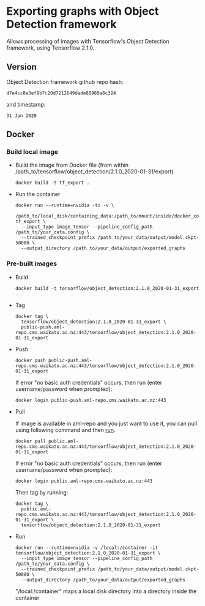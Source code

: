 # Exporting graphs with Object Detection framework

Allows processing of images with Tensorflow's Object Detection framework, using Tensorflow 2.1.0.

## Version

Object Detection framework github repo hash:

```
d7e4cc8a3ef9b7c20d7212649dade80989a8c324
```

and timestamp:

```
31 Jan 2020
```

## Docker

### Build local image

* Build the image from Docker file (from within /path_to/tensorflow/object_detection/2.1.0_2020-01-31/export)

  ```commandline
  docker build -t tf_export .
  ```

* Run the container

  ```commandline
  docker run --runtime=nvidia -ti -v \
    /path_to/local_disk/containing_data:/path_to/mount/inside/docker_container tf_export \
    --input_type image_tensor --pipeline_config_path /path_to/your_data.config \
    --trained_checkpoint_prefix /path_to/your_data/output/model.ckpt-50000 \
    --output_directory /path_to/your_data/output/exported_graphs
  ```

### Pre-built images

* Build

  ```commandline
  docker build -t tensorflow/object_detection:2.1.0_2020-01-31_export .
  ```
  
* Tag

  ```commandline
  docker tag \
    tensorflow/object_detection:2.1.0_2020-01-31_export \
    public-push.aml-repo.cms.waikato.ac.nz:443/tensorflow/object_detection:2.1.0_2020-01-31_export
  ```
  
* Push

  ```commandline
  docker push public-push.aml-repo.cms.waikato.ac.nz:443/tensorflow/object_detection:2.1.0_2020-01-31_export
  ```
  If error "no basic auth credentials" occurs, then run (enter username/password when prompted):
  
  ```commandline
  docker login public-push.aml-repo.cms.waikato.ac.nz:443
  ```
  
* Pull

  If image is available in aml-repo and you just want to use it, you can pull using following command and then [run](#run).

  ```commandline
  docker pull public.aml-repo.cms.waikato.ac.nz:443/tensorflow/object_detection:2.1.0_2020-01-31_export
  ```
  If error "no basic auth credentials" occurs, then run (enter username/password when prompted):
  
  ```commandline
  docker login public.aml-repo.cms.waikato.ac.nz:443
  ```
  Then tag by running:
  
  ```commandline
  docker tag \
    public.aml-repo.cms.waikato.ac.nz:443/tensorflow/object_detection:2.1.0_2020-01-31_export \
    tensorflow/object_detection:2.1.0_2020-01-31_export
  ```

* <a name="run">Run</a>

  ```commandline
  docker run --runtime=nvidia -v /local:/container -it tensorflow/object_detection:2.1.0_2020-01-31_export \
    --input_type image_tensor --pipeline_config_path /path_to/your_data.config \
    --trained_checkpoint_prefix /path_to/your_data/output/model.ckpt-50000 \
    --output_directory /path_to/your_data/output/exported_graphs
  ```
  "/local:/container" maps a local disk directory into a directory inside the container


